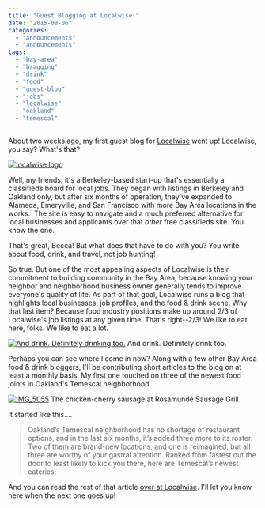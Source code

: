 ```yaml
---
title: "Guest Blogging at Localwise!"
date: "2015-08-06"
categories:
  - "announcements"
  - "announcements"
tags:
  - "bay-area"
  - "bragging"
  - "drink"
  - "food"
  - "guest-blog"
  - "jobs"
  - "localwise"
  - "oakland"
  - "temescal"
---
```


About two weeks ago, my first guest blog for [Localwise](http://www.localwisejobs.com/blog/) went up! Localwise, you say? What's that?

[![localwise logo](http://s3.amazonaws.com/thegourmez-wpmedia/2015/08/localwise-logo-150x150.png)](http://s3.amazonaws.com/thegourmez-wpmedia/2015/08/localwise-logo.png)

Well, my friends, it's a Berkeley-based start-up that's essentially a classifieds board for local jobs. They began with listings in Berkeley and Oakland only, but after six months of operation, they've expanded to Alameda, Emeryville, and San Francisco with more Bay Area locations in the works.  The site is easy to navigate and a much preferred alternative for local businesses and applicants over that _other_ free classifieds site. You know the one.

That's great, Becca! But what does that have to do with you? You write about food, drink, and travel, not job hunting!

So true. But one of the most appealing aspects of Localwise is their commitment to building community in the Bay Area, because knowing your neighbor and neighborhood business owner generally tends to improve everyone's quality of life. As part of that goal, Localwise runs a blog that highlights local businesses, job profiles, and the food & drink scene. Why that last item? Because food industry positions make up around 2/3 of Localwise's job listings at any given time. That's right--2/3! We like to eat here, folks. We like to eat a lot.




<div class="caption">

[![And drink. Definitely drinking too.](http://s3.amazonaws.com/thegourmez-wpmedia/2015/08/becca-barcelona-500x309.jpg)](http://s3.amazonaws.com/thegourmez-wpmedia/2015/08/becca-barcelona.jpg) And drink. Definitely drink too.</div>


Perhaps you can see where I come in now? Along with a few other Bay Area food & drink bloggers, I'll be contributing short articles to the blog on at least a monthly basis. My first one touched on three of the newest food joints in Oakland's Temescal neighborhood.




<div class="caption">

[![IMG_5055](http://s3.amazonaws.com/thegourmez-wpmedia/2015/08/IMG_5055-500x334.jpg)](http://s3.amazonaws.com/thegourmez-wpmedia/2015/08/IMG_5055.jpg) The chicken-cherry sausage at Rosamunde Sausage Grill.</div>


It started like this....

> Oakland’s Temescal neighborhood has no shortage of restaurant options, and in the last six months, it’s added three more to its roster. Two of them are brand-new locations, and one is reimagined, but all three are worthy of your gastral attention. Ranked from fastest out the door to least likely to kick you there, here are Temescal’s newest eateries:

And you can read the rest of that article [over at Localwise](https://www.localwisejobs.com/blog/temescal-restaurants/). I'll let you know here when the next one goes up!
